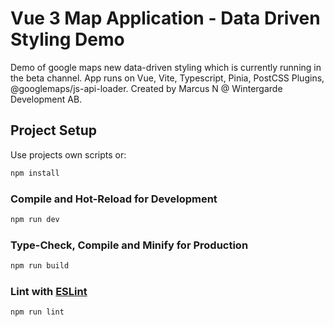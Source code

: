 # Vue 3 Map Application - Data Driven Styling Demo

Demo of google maps new data-driven styling which is currently running in the beta channel.
App runs on Vue, Vite, Typescript, Pinia, PostCSS Plugins, @googlemaps/js-api-loader.
Created by Marcus N @ Wintergarde Development AB.


## Project Setup

Use projects own scripts or:


```sh
npm install
```

### Compile and Hot-Reload for Development

```sh
npm run dev
```

### Type-Check, Compile and Minify for Production

```sh
npm run build
```

### Lint with [ESLint](https://eslint.org/)

```sh
npm run lint
```
